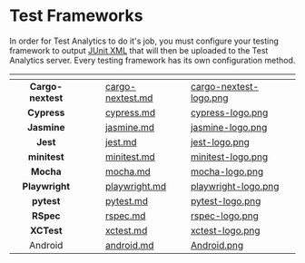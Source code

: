 # Test Frameworks

In order for Test Analytics to do it's job, you must configure your testing framework to output [JUnit XML](https://github.com/testmoapp/junitxml) that will then be uploaded to the Test Analytics server. Every testing framework has its own configuration method.

<table data-view="cards"><thead><tr><th align="center"></th><th data-hidden></th><th data-hidden></th><th data-hidden data-card-target data-type="content-ref"></th><th data-hidden data-card-cover data-type="files"></th></tr></thead><tbody><tr><td align="center"><strong>Cargo-nextest</strong></td><td></td><td></td><td><a href="cargo-nextest.md">cargo-nextest.md</a></td><td><a href="../../.gitbook/assets/cargo-nextest-logo.png">cargo-nextest-logo.png</a></td></tr><tr><td align="center"><strong>Cypress</strong></td><td></td><td></td><td><a href="cypress.md">cypress.md</a></td><td><a href="../../.gitbook/assets/cypress-logo.png">cypress-logo.png</a></td></tr><tr><td align="center"><strong>Jasmine</strong></td><td></td><td></td><td><a href="jasmine.md">jasmine.md</a></td><td><a href="../../.gitbook/assets/jasmine-logo.png">jasmine-logo.png</a></td></tr><tr><td align="center"><strong>Jest</strong></td><td></td><td></td><td><a href="jest.md">jest.md</a></td><td><a href="../../.gitbook/assets/jest-logo.png">jest-logo.png</a></td></tr><tr><td align="center"><strong>minitest</strong></td><td></td><td></td><td><a href="minitest.md">minitest.md</a></td><td><a href="../../.gitbook/assets/minitest-logo.png">minitest-logo.png</a></td></tr><tr><td align="center"><strong>Mocha</strong></td><td></td><td></td><td><a href="mocha.md">mocha.md</a></td><td><a href="../../.gitbook/assets/mocha-logo.png">mocha-logo.png</a></td></tr><tr><td align="center"><strong>Playwright</strong></td><td></td><td></td><td><a href="playwright.md">playwright.md</a></td><td><a href="../../.gitbook/assets/playwright-logo.png">playwright-logo.png</a></td></tr><tr><td align="center"><strong>pytest</strong></td><td></td><td></td><td><a href="pytest.md">pytest.md</a></td><td><a href="../../.gitbook/assets/pytest-logo.png">pytest-logo.png</a></td></tr><tr><td align="center"><strong>RSpec</strong></td><td></td><td></td><td><a href="rspec.md">rspec.md</a></td><td><a href="../../.gitbook/assets/rspec-logo.png">rspec-logo.png</a></td></tr><tr><td align="center"><strong>XCTest</strong></td><td></td><td></td><td><a href="xctest.md">xctest.md</a></td><td><a href="../../.gitbook/assets/xctest-logo.png">xctest-logo.png</a></td></tr><tr><td align="center">Android</td><td></td><td></td><td><a href="android.md">android.md</a></td><td><a href="../../.gitbook/assets/Android.png">Android.png</a></td></tr></tbody></table>
